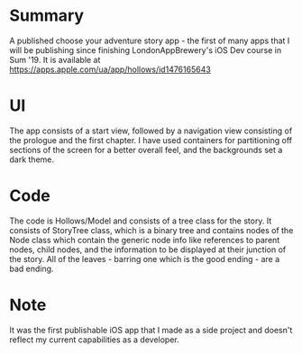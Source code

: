 # Summary
A published choose your adventure story app - the first of many apps that I will be publishing since finishing LondonAppBrewery's iOS Dev course in Sum '19. It is available at https://apps.apple.com/ua/app/hollows/id1476165643

# UI
The app consists of a start view, followed by a navigation view consisting of the prologue and the first chapter. I have used containers for partitioning off sections of the screen for a better overall feel, and the backgrounds set a dark theme. 

# Code
The code is Hollows/Model and consists of a tree class for the story. It consists of StoryTree class, which is a binary tree and contains nodes of the Node class which contain the generic node info like references to parent nodes, child nodes, and the information to be displayed at their junction of the story. All of the leaves - barring one which is the good ending - are a bad ending. 

# Note
It was the first publishable iOS app that I made as a side project and doesn't reflect my current capabilities as a developer. 
